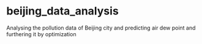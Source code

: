 # beijing_data_analysis
Analysing the pollution data of Beijing city and predicting air dew point and furthering it by optimization
